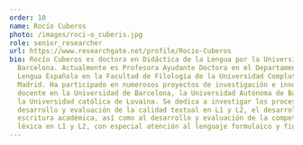 ```yaml
---
order: 10
name: Rocío Cuberos
photo: /images/roci-o_cuberis.jpg
role: senior_researcher
url: https://www.researchgate.net/profile/Rocio-Cuberos
bio: Rocío Cuberos es doctora en Didáctica de la Lengua por la Universitat de
  Barcelona. Actualmente es Profesora Ayudante Doctora en el Departamento de
  Lengua Española en la Facultad de Filología de la Universidad Complutense de
  Madrid. Ha participado en numerosos proyectos de investigación e innovación
  docente en la Universidad de Barcelona, la Universidad Autónoma de Barcelona y
  la Universidad católica de Lovaina. Se dedica a investigar los procesos de
  desarrollo y evaluación de la calidad textual en L1 y L2, el desarrollo de la
  escritura académica, así como al desarrollo y evaluación de la competencia
  léxica en L1 y L2, con especial atención al lenguaje formulaico y figurado.
---
```

